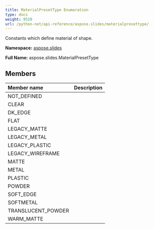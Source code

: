 ```yaml
---
title: MaterialPresetType Enumeration
type: docs
weight: 9520
url: /python-net/api-reference/aspose.slides/materialpresettype/
---
```


Constants which define material of shape.

**Namespace:** [aspose.slides](/slides/python-net/api-reference/aspose.slides/)

**Full Name:** aspose.slides.MaterialPresetType



## **Members**
|**Member name**|**Description**|
| :- | :- |
|NOT_DEFINED||
|CLEAR||
|DK_EDGE||
|FLAT||
|LEGACY_MATTE||
|LEGACY_METAL||
|LEGACY_PLASTIC||
|LEGACY_WIREFRAME||
|MATTE||
|METAL||
|PLASTIC||
|POWDER||
|SOFT_EDGE||
|SOFTMETAL||
|TRANSLUCENT_POWDER||
|WARM_MATTE||
